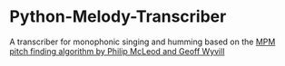 # Python-Melody-Transcriber
A transcriber for monophonic singing and humming based on the 
[MPM pitch finding algorithm by Philip McLeod and Geoff Wyvill](http://www.cs.otago.ac.nz/tartini/papers/A_Smarter_Way_to_Find_Pitch.pdf)
